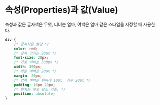 # 속성(Properties)과 값(Value)

속성과 값은 글자색은 무엇, 너비는 얼마, 여백은 얼마 같은 스타일을 지정할 때 사용한다.

```css
div {
    /* 글자식은 빨강 */
    color: red;
    /* 글자 크기는 20px */
    font-size: 20px;
    /* 가로 너비는 300px */
    width: 300px;
    /* 바깥 여백은 20px */
    margin: 20px;
    /* 안쪽 여백은 위아래 10px, 좌우 20px */
    padding: 10px 20px;
    /* 위치는 부모 요소 기준, */
    position: absolute;
}
```

